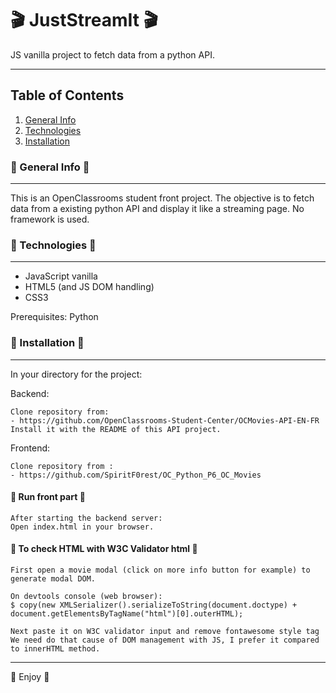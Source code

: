 # :clapper: JustStreamIt :clapper:

JS vanilla project to fetch data from a python API.

***
## Table of Contents
1. [General Info](#general-info)
2. [Technologies](#technologies)
3. [Installation](#installation)

### :newspaper: General Info :newspaper:
***
This is an OpenClassrooms student front project. The objective is to fetch data from a existing python API and display it like a streaming page.
No framework is used. 

### :briefcase: Technologies :briefcase:
*** 
- JavaScript vanilla
- HTML5 (and JS DOM handling)
- CSS3

Prerequisites: Python

### :wrench: Installation :wrench:
***
In your directory for the project:

Backend:
```
Clone repository from:
- https://github.com/OpenClassrooms-Student-Center/OCMovies-API-EN-FR
Install it with the README of this API project.
```

Frontend:
```
Clone repository from : 
- https://github.com/SpiritF0rest/OC_Python_P6_OC_Movies
```

#### :wrench: Run front part :wrench:

```
After starting the backend server:
Open index.html in your browser.
```

#### :mag_right: To check HTML with W3C Validator html :mag_right:

```
First open a movie modal (click on more info button for example) to generate modal DOM.

On devtools console (web browser):
$ copy(new XMLSerializer().serializeToString(document.doctype) + document.getElementsByTagName("html")[0].outerHTML);

Next paste it on W3C validator input and remove fontawesome style tag
We need do that cause of DOM management with JS, I prefer it compared to innerHTML method.
```

***

:snake: Enjoy :snake:
